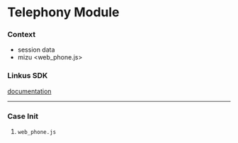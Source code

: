 # Telephony Module

### Context

* session data <auth>
* mizu <web_phone.js>

### Linkus SDK

[documentation](https://help.yeastar.com/en/p-series-linkus-appliance-edition/linkus-sdk-guide/linkus-sdk-for-web-overview.html)

---

### Case Init

1. `web_phone.js` <script /> loading
2. `web_phone.js` initializing
   1. agent status webSocket listen => zustand store
3. `web_phone.js` loaded mizu init (session sip credentials)
   1. backend api agent status => get yeastar agent status
   2. on_register_state_change => agent status webSocket emit (agent information)
4. mizu init success mizu on_call_state_change
   1. call_stack listen => save incoming and outgoing events in array
   2. in_bound_ringing listen
   3. in_bound_connect listen
   4. out_bound_ringing listen
   5. out_bound_connect listen
   6. webSocket listen call_log queue number
      1. set_state (queue_name, server_call_log_token, yeastar_call_id, queue_number)
      2. set_attendant_transfer_form_data (channel_id)

---

### Case Inbound Ringing

1. get ph number from mizu `peername` => backend contact api (create new contact if not exists else return existing contact) => call_log store
2. call_from(mizu) , call_to (session) => call_log store
3. extension_id session data store => call_log store
4. duration (0), type (inbound), status (ringing) => call_log store
5. call_log store => backend api create call_log

---

### Case Inbound Connect

1. timer start
2. status (talking) => call_log store
3. call_from (mizu) , call_to (session) => call_log store
4. duration (0), type (inbound), contact_id => call_log store
5. call_log store => backend api create call_log (update)

---

### Case Outbound Ringing

1. mizu call_stack `peername` => backend contact api (create new contact if not exists else return existing contact) => call_log store
2. call_from (session), call_to (mizu call_stack) => call_log store
3. type (outbound), duration (0), status (ringing) => call_log store
4. call_log store => backend api create call_log

---

### Case Outbound Connect

1. timer start
2. call_from (session), call_to (mizu call_stack) => call_log store
3. type (outbound), duration (0), status (talking) => call_log store
4. call_log store => backend api create call_log (update)

---

### Case Ongoing Call

1. status (talking) => call_log store

---

### Case Call End (Inbound / Outbound)

1. webSocket listen call_log queue number
	1. clear set_state (queue_name, server_call_log_token, yeastar_call_id, queue_number)
	2. clear attendant_transfer_form_data (channel_id)
2. timer stop
3. duration (timer), status (missed/answered/no_answered) => call_log store
4. call_draft or end
	1. if (status == missed || status == no_answered) => clear all data
	2. else => call draft

---

### Case Blind Transfer

1. get agents presence status web socket
2. blind transfer
   1. if (agent not active) => show toast error
   2. else => transfer , call_end

---

### Case Attendant Transfer

1. get agents presence status web socket

---

### Case DTMF

1. dtmf input => debounced 2s
2. dtmf trigger
